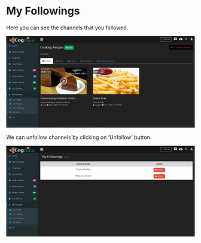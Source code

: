 # My Followings

Here you can see the channels that you followed.

![](../.gitbook/assets/image%20%2816%29.png)

We can unfollow channels by clicking on ‘Unfollow’ button.

![](../.gitbook/assets/image%20%2871%29.png)



